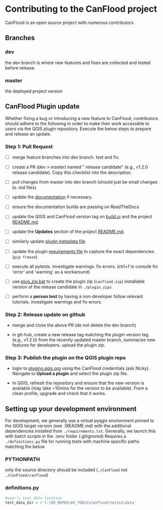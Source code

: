# Contributing to the CanFlood project

CanFlood is an open source project with numerous contributors

## Branches

### dev
the dev branch is where new features and fixes are collected and tested before release.

### master
the deployed project version

## CanFlood Plugin update

Whether fixing a bug or introducing a new feature to CanFlood, contributors should adhere to the following in order to make their work accessible to users via the QGIS plugin repository.
Execute the below steps to prepare and release an update.

### Step 1: Pull Request

- [ ] merge feature branches into dev branch. test and fix. 

- [ ] create a PR (dev > master) named "<plugin version> release candidate" (e.g., v1.2.0 release candidate). Copy this checklist into the description. 

- [ ] pull changes from master into dev branch (should just be small changes to .md files) 

- [ ] update the [documentation](./docs/CONTRIBUTING.md) if necessary. 

- [ ] ensure the documentation builds are passing on ReadTheDocs

- [ ] update the QGIS and CanFlood version tag on [build.ui](./canflood/build/build.ui) and the project [README.md](./README.md). 

- [ ] update the **Updates** section of the project [README.md](./README.md). 

- [ ] similarly update [plugin metadata file](./canflood/metadata.txt)
      
- [ ] update the plugin [requirements file](./canflood/requirements.txt) to capture the exact dependencies (`pip freeze`)

- [ ]  execute all pytests. investigate warnings. fix errors. (ctrl+f in console for 'error' and 'warning' as a workaround)

- [ ] use [plug_zip.bat](./dev_tools/plug_zip.bat) to create the plugin zip (`canflood.zip`) installable version of the release candidate in `./plugin_zips`

- [ ] perform a **person test** by having a non-developer follow relevant tutorials. investigate warnings and fix errors.

### Step 2: Release update on github

- merge and close the above PR (do not delete the dev branch)

- in git-hub, create a new release tag matching the plugin version tag (e.g., v1.2.0) from the recently updated master branch, summarize new features for developers. upload the plugin zip. 

### Step 3: Publish the plugin on the QGIS plugin repo

- login to [plugins.qgis.org](https://plugins.qgis.org/accounts/login/?next=/plugins/my) using the CanFlood credentials (ask Nicky). Navigate to **Upload a plugin** and select the plugin zip file.

- In QGIS, refresh the repository and ensure that the new version is available (may take ~10mins for the version to be available). From a clean profile, upgrade and check that it works.


## Setting up your development environment

For development, we generally use a virtual pyqgis environment pinned to the QGIS target version (see .\README.md) with the additional dependencies installed from `./requirements.txt`.
Generally, we launch this with batch scripts in the .\env folder (.gitignored)
Requires a `./definitions.py` file for running tests with machine specific paths matching the below


### PYTHONPATH
only the source directory should be included (`./CanFlood` not `./CanFlood/canflood`)

### definitions.py
```python
#user's test data location
test_data_dir = r'l:\09_REPOS\04_TOOLS\CanFlood\tests2\data'
```

